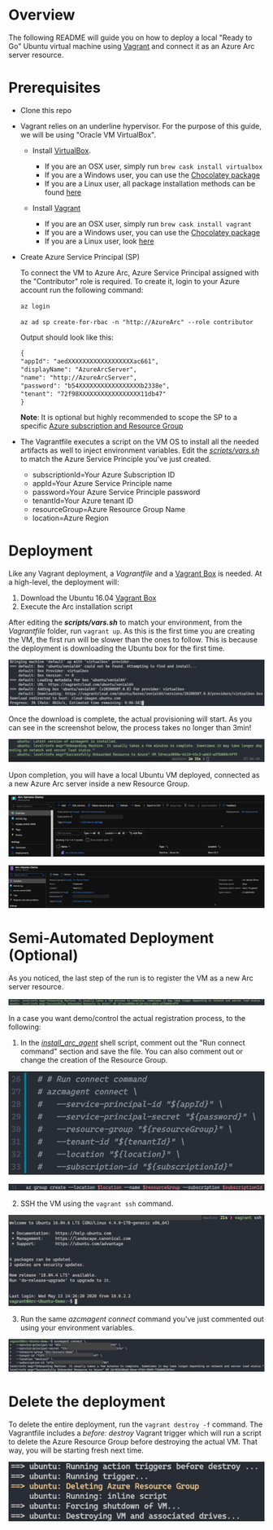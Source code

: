 # Overview

The following README will guide you on how to deploy a local "Ready to Go" Ubuntu virtual machine using [Vagrant](https://www.vagrantup.com/) and connect it as an Azure Arc server resource.

# Prerequisites

* Clone this repo

* Vagrant relies on an underline hypervisor. For the purpose of this guide, we will be using "Oracle VM VirtualBox".

    * Install [VirtualBox](https://www.virtualbox.org/wiki/Downloads). 
    
        - If you are an OSX user, simply run ```brew cask install virtualbox```
        - If you are a Windows user, you can use the [Chocolatey package](https://chocolatey.org/packages/virtualbox)
        - If you are a Linux user, all package installation methods can be found [here](https://www.virtualbox.org/wiki/Linux_Downloads)

    * Install [Vagrant](https://www.vagrantup.com/docs/installation/)

        - If you are an OSX user, simply run ```brew cask install vagrant``` 
        - If you are a Windows user, you can use the [Chocolatey package](https://chocolatey.org/packages/vagrant)
        - If you are a Linux user, look [here](https://www.vagrantup.com/downloads.html)

* Create Azure Service Principal (SP)   

    To connect the VM to Azure Arc, Azure Service Principal assigned with the "Contributor" role is required. To create it, login to your Azure account run the following command:

    ```az login```

    ```az ad sp create-for-rbac -n "http://AzureArc" --role contributor```

    Output should look like this:
    ```
    {
    "appId": "aedXXXXXXXXXXXXXXXXXXac661",
    "displayName": "AzureArcServer",
    "name": "http://AzureArcServer",
    "password": "b54XXXXXXXXXXXXXXXXXb2338e",
    "tenant": "72f98XXXXXXXXXXXXXXXXX11db47"
    }
    ```
    **Note**: It is optional but highly recommended to scope the SP to a specific [Azure subscription and Resource Group](https://docs.microsoft.com/en-us/cli/azure/ad/sp?view=azure-cli-latest)

* The Vagrantfile executes a script on the VM OS to install all the needed artifacts as well to inject environment variables. Edit the [*scripts/vars.sh*](../local/vagrant/ubuntu/scripts/vars.sh) to match the Azure Service Principle you've just created. 

    * subscriptionId=Your Azure Subscription ID
    * appId=Your Azure Service Principle name
    * password=Your Azure Service Principle password
    * tenantId=Your Azure tenant ID
    * resourceGroup=Azure Resource Group Name
    * location=Azure Region

# Deployment

Like any Vagrant deployment, a *Vagrantfile* and a [Vagrant Box](https://www.vagrantup.com/docs/boxes.html) is needed. At a high-level, the deployment will:

1. Download the Ubuntu 16.04 [Vagrant Box](https://app.vagrantup.com/ubuntu/boxes/xenial64)
2. Execute the Arc installation script

After editing the ***scripts/vars.sh*** to match your environment, from the *Vagrantfile* folder, run ```vagrant up```. As this is the first time you are creating the VM, the first run will be slower than the ones to follow. This is because the deployment is downloading the Ubuntu box for the first time.

![](../img/local_vagrant_ubuntu/01.png)

Once the download is complete, the actual provisioning will start. As you can see in the screenshot below, the process takes no longer than 3min!

![](../img/local_vagrant_ubuntu/02.png)

Upon completion, you will have a local Ubuntu VM deployed, connected as a new Azure Arc server inside a new Resource Group. 

![](../img/local_vagrant_ubuntu/03.png)

![](../img/local_vagrant_ubuntu/04.png)

# Semi-Automated Deployment (Optional)

As you noticed, the last step of the run is to register the VM as a new Arc server resource. 

![](../img/local_vagrant_ubuntu/05.png)

In a case you want demo/control the actual registration process, to the following: 

1. In the [*install_arc_agent*](../local/vagrant/ubuntu/scripts/install_arc_agent.sh) shell script, comment out the "Run connect command" section and save the file. You can also comment out or change the creation of the Resource Group. 

![](../img/local_vagrant_ubuntu/06.png)

![](../img/local_vagrant_ubuntu/07.png)

2. SSH the VM using the ```vagrant ssh``` command.

![](../img/local_vagrant_ubuntu/08.png)

3. Run the same *azcmagent connect* command you've just commented out using your environment variables. 

![](../img/local_vagrant_ubuntu/09.png)

# Delete the deployment

To delete the entire deployment, run the ```vagrant destroy -f``` command. The Vagrantfile includes a *before: destroy* Vagrant trigger which will run a script to delete the Azure Resource Group before destroying the actual VM. That way, you will be starting fresh next time. 

![](../img/local_vagrant_ubuntu/10.png)